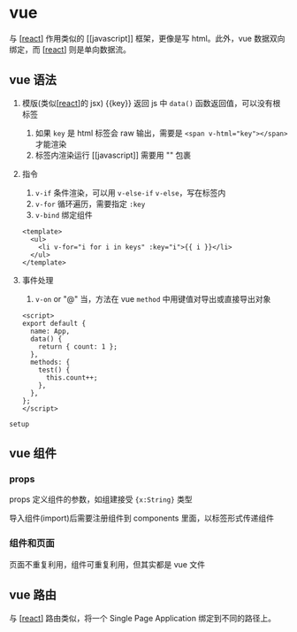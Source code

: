 # vue

与 [[react]] 作用类似的 [[javascript]] 框架，更像是写 html。此外，vue 数据双向绑定，而 [[react]] 则是单向数据流。

## vue 语法

1. 模版(类似[[react]]的 jsx) {{key}} 返回 js 中 `data()` 函数返回值，可以没有根标签
   1. 如果 `key` 是 html 标签会 raw 输出，需要是 `<span v-html="key"></span>`才能渲染
   2. 标签内渲染运行 [[javascript]] 需要用 "" 包裹
2. 指令

   1. `v-if` 条件渲染，可以用 `v-else-if` `v-else`，写在标签内
   2. `v-for` 循环遍历，需要指定 `:key`
   3. `v-bind` 绑定组件

   ```vue
   <template>
     <ul>
       <li v-for="i for i in keys" :key="i">{{ i }}</li>
     </ul>
   </template>
   ```

3. 事件处理

   1. `v-on` or "@" 当，方法在 vue `method` 中用键值对导出或直接导出对象

   ```vue
   <script>
   export default {
     name: App,
     data() {
       return { count: 1 };
     },
     methods: {
       test() {
         this.count++;
       },
     },
   };
   </script>
   ```

`setup`

## vue 组件

### props

props 定义组件的参数，如组建接受 `{x:String}` 类型

导入组件(import)后需要注册组件到 components 里面，以标签形式传递组件

### 组件和页面

页面不重复利用，组件可重复利用，但其实都是 vue 文件

## vue 路由

与 [[react]] 路由类似，将一个 Single Page Application 绑定到不同的路径上。

[//begin]: # "Autogenerated link references for markdown compatibility"
[react]: react.md "react"
[//end]: # "Autogenerated link references"
